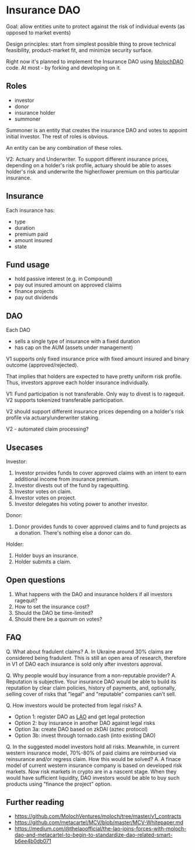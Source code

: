 # Insurance DAO

Goal: allow entities unite to protect against the risk of individual events (as opposed to market events)

Design principles: start from simplest possible thing to prove technical feasibility, product-market fit, and minimize security surface.

Right now it's planned to implement the Insurance DAO using [MolochDAO](https://github.com/MolochVentures/moloch) code.  At most - by forking and developing on it.

## Roles

- investor
- donor
- insurance holder
- summoner

Summoner is an entity that creates the insurance DAO and votes to
appoint initial investor.  The rest of roles is obvious.

An entity can be any combination of these roles.

V2: Actuary and Underwriter.  To support different insurance prices, depending on a holder's risk profile, actuary should be able to asses holder's risk and underwrite the higher/lower premium on this particular insurance.

## Insurance

Each insurance has:

- type
- duration
- premium paid
- amount insured
- state

## Fund usage

- hold passive interest (e.g. in Compound)
- pay out insured amount on approved claiims
- finance projects
- pay out dividends

## DAO

Each DAO
- sells a single type of insurance with a fixed duration
- has cap on the AUM (assets under management)

V1 supports only fixed insurance price with fixed amount insured and binary outcome (approved/rejected).

That implies that holders are expected to have pretty uniform risk profile.  Thus, investors approve each holder insurance individually.

V1: Fund participation is not transferable.  Only way to divest is to ragequit.  V2 supports tokenized transferable participation.

V2 should support different insurance prices depending on a holder's risk profile via actuary/underwriter staking.

V2 - automated claim processing?

## Usecases

Investor:

1. Investor provides funds to cover approved claims with an intent to earn additional income from insurance premium.
2. Investor divests out of the fund by ragequitting.
3. Investor votes on claim.
4. Investor votes on project.
5. Investor delegates his voting power to another investor.

Donor:

1. Donor provides funds to cover approved claims and to fund projects as a donation.  There's nothing else a donor can do.

Holder:

1. Holder buys an insurance.
2. Holder submits a claim.

## Open questions

1. What happens with the DAO and insurance holders if all investors ragequit?
2. How to set the insurance cost?
3. Should the DAO be time-limited?
4. Should there be a quorum on votes?

## FAQ

Q. What about fradulent claims?
A. In Ukraine around 30% claims are considered being fradulent.  This is still an open area of research, therefore in V1 of DAO each insurance is sold only after investors approval.

Q. Why people would buy insurance from a non-reputable provider?
A. Reputation is subjective.  Your insurance DAO would be able to build its reputation by clear claim policies, history of payments, and, optionally, selling cover of risks that "legal" and "reputable" companies can't sell.

Q. How investors would be protected from legal risks?
A.
- Option 1: register DAO as [LAO](https://github.com/MolochVentures/moloch#molochlao) and get legal protection
- Option 2: buy insurance in another DAO against legal risks
- Option 3a: create DAO based on zkDAI (aztec protocol)
- Option 3b: invest through tornado.cash (into existing DAO)

Q. In the suggested model investors hold all risks.  Meanwhile, in current western insurance model, 70%-80% of paid claims are reimbursed via reinsurance and/or regress claim.  How this would be solved?
A. A finace model of current western insurance company is based on developed risk markets.  Now risk markets in crypto are in a nascent stage.  When they would have sufficient liquidity, DAO investors would be able to buy such products using "finance the project" option.

## Further reading

- https://github.com/MolochVentures/moloch/tree/master/v1_contracts
- https://github.com/metacartel/MCV/blob/master/MCV-Whitepaper.md
- https://medium.com/@thelaoofficial/the-lao-joins-forces-with-moloch-dao-and-metacartel-to-begin-to-standardize-dao-related-smart-b6ee4b0db071
